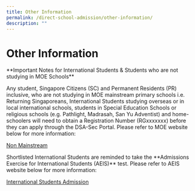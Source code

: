 ```yaml
---
title: Other Information
permalink: /direct-school-admission/other-information/
description: ""
---
```

# Other Information



\*\*Important Notes for International Students &amp; Students who are not studying in MOE Schools\*\*

Any student, Singapore Citizens (SC) and Permanent Residents (PR) inclusive, who are not studying in MOE mainstream primary schools i.e. Returning Singaporeans, International Students studying overseas or in local international schools, students in Special Education Schools or religious schools (e.g. Pathlight, Madrasah, San Yu Adventist) and home-schoolers will need to obtain a Registration Number (RGxxxxxxx) before they can apply through the DSA-Sec Portal. Please refer to MOE website below for more information:

[Non Mainstream](https://www.moe.gov.sg/secondary/dsa/application?pt=Non-mainstream%20school)

Shortlisted International Students are reminded to take the&nbsp;\*\*Admissions Exercise for International Students (AEIS)\*\*&nbsp;test. Please refer to AEIS website below for more information:

[International Students Admission](https://www.moe.gov.sg/international-students)